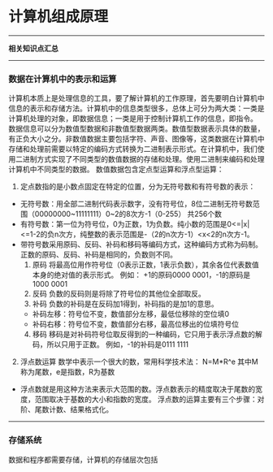 # 计算机组成原理
***
**相关知识点汇总**
***
### 数据在计算机中的表示和运算
计算机本质上是处理信息的工具，要了解计算机的工作原理，首先要明白计算机中信息的表示和存储方法。计算机中的信息类型很多，总体上可分为两大类：一类是计算机处理的对象，即数据信息；一类是用于控制计算机工作的信息，即指令。
数据信息可以分为数值型数据和非数值型数据两类。数值型数据表示具体的数量，有正负大小之分。非数值数据主要包括字符、声音、图像等，这类数据在计算机中存储和处理前需要以特定的编码方式转换为二进制表示形式。在计算机中，我们使用二进制方式实现了不同类型的数值数据的存储和处理。使用二进制来编码和处理计算机中不同类型的数据。
数值数据包含定点型运算和浮点型运算：
1. 定点数指的是小数点固定在特定的位置，分为无符号数和有符号数的表示：
- 无符号数：用全部二进制代码表示数字，没有符号位，8位二进制无符号数范围（00000000~11111111）0~2的8次方-1（0-255） 共256个数
- 有符号数：第一位为符号位，0为正数，1为负数。纯小数的范围是0<=|x|<=1-2的负n次方，纯整数的表示范围是-（2的n次方-1）<x<2的n次方-1。
- 带符号数采用原码、反码、补码和移码等编码方式，这种编码方式称为码制。正数的原码、反码、补码是相同的，负数则不同。
	1. 原码
将最高位用作符号位（0表示正数，1表示负数），其余各位代表数值本身的绝对值的表示形式。
例如：
+1的原码0000 0001，-1的原码是1000 0001
	2. 反码
负数的反码则是将除了符号位的其他位全部取反。
	3. 补码
负数的补码是在反码加1得到，补码指的是加1的意思。
	- 补码左移：符号位不变，数值部分左移，最低位移除的空位填0
	- 补码右移：符号位不变，数值部分右移，最高位移出的位填符号位
	4. 移码
移码是对补码符号位取反得到的一种编码，它只用于表示浮点数的解码，所以只用于正数。
例如，-1的补码是0111 1111
2. 浮点数运算
数学中表示一个很大的数，常用科学技术法：
N=M*R^e
其中M称为尾数，e是指数，R为基数

- 浮点数就是用这种方法来表示大范围的数。浮点数表示的精度取决于尾数的宽度，范围取决于基数的大小和指数的宽度。
浮点数的运算主要有三个步骤：对阶、尾数计数、结果格式化。
***
### 存储系统
数据和程序都需要存储，计算机的存储层次包括

